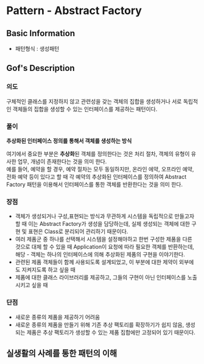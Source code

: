 # Pattern - Abstract Factory 

## Basic Information 

- 패턴형식 : 생성패턴 

## Gof's Description 

### 의도 

구체적인 클래스를 지정하지 않고 관련성을 갖는 객체의 집합을 생성하거나 서로 독립적인 객체들의 집합을 생성할 수 있는 인터페이스를 제공하는 패턴이다.

### 풀이  

**추상화된 인터페이스 정의를 통해서 객체를 생성하는 방식**  

여기에서 중요한 부분은 **추상화**된 객체를 정의한다는 것은 처리 절차, 객체의 유형이 유사한 업무, 개념이 존재한다는 것을 의미 한다.  
예를 들어, 예약을 할 경우, 예약 절차는 모두 동일하지만, 온라인 에약, 오프라인 예약, 전화 예약 등이 있다고 할 때 각 예약의 추상화된 인터페이스를 정의하여 
Abstract Factory 패턴을 이용해서 인터페이스를 통한 객체를 반환한다는 것을 의미 한다.   

### 장점 

- 객체가 생성되거나 구성,표현되는 방식과 무관하게 시스템을 독립적으로 만들고자 할 때 이는 Abstract Factory가 생성을 담당하는데, 실제 생성되는 객체에 대한 구현 및 표현은 Class로 분리되어 관리하기 때문이다.
- 여러 제품군 중 하나를 선택해서 시스템을 설정해야하고 한번 구성한 제품을 다른 것으로 대체 할 수 있을 때 Application이 요청에 따라 필요한 객체를 반환하는데, 해당 - 객체는 하나의 인터페이스에 의해 추상화된 제품의 구현을 이야기한다.
- 관련된 제품 객체들이 함께 사용되도록 설계되었고, 이 부분에 대한 제약이 외부에도 지켜지도록 하고 싶을 때
- 제품에 대한 클래스 라이브러리를 제공하고, 그들의 구현이 아닌 인터페이스를 노출시키고 싶을 때

### 단점 

- 새로운 종류의 제품을 제공하기 어려움 
- 새로운 종류의 제품을 만들기 위해 기존 추상 팩토리를 확장하기가 쉽지 않음, 생성되는 제품은 추상 팩토리가 생성할 수 있는 제품 집합에만 고정되어 있기 때문이다.

## 실생활의 사례를 통한 패턴의 이해 